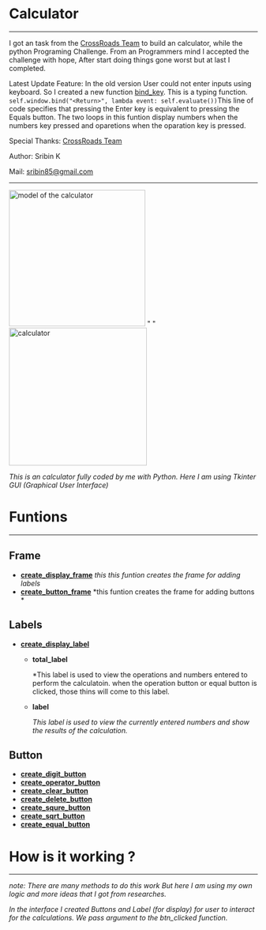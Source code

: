 # Calculator
---
I got an task from the [CrossRoads Team](https://www.youtube.com/@BrototypeMalayalam "title text!") to build an calculator, while the python Programing Challenge.
From an Programmers mind I accepted the challenge with hope, After start doing things gone worst but at last I completed.

Latest Update Feature:  In the old version User could not enter inputs using keyboard. So I created a new function  [bind_key](https://github.com/iamsribin/Calculator/blob/5effd7da9eb130dc85266e708bbfe9c8d5e2964e/calculator.py#L161). 
This is a typing function. `self.window.bind("<Return>", lambda event: self.evaluate())`This line of code specifies that pressing the Enter key is equivalent to pressing the Equals button.
The two loops in this funtion display numbers when the numbers key pressed and oparetions when the oparation key is pressed.

Special Thanks: [CrossRoads Team](https://www.youtube.com/@BrototypeMalayalam "title text!") 

Author: Sribin K

Mail: sribin85@gmail.com
___

<img width="276" alt="model of the calculator" src="https://user-images.githubusercontent.com/103424492/205878975-2aa55f66-49c3-461c-8511-84612490254e.png"> "   " <img width="279" alt="calculator" src="https://user-images.githubusercontent.com/103424492/205879343-7aa1ba3a-3e11-42ed-bb86-ec5e5d4b72bc.png">

*This is an calculator fully coded by me with Python. Here I am using Tkinter GUI (Graphical User Interface)*

# Funtions
---

## Frame

- [**create_display_frame**](https://github.com/iamsribin/Calculator/blob/master/calculator.py#:~:text=def%20create_display_frame(self)%3A)
     *this this funtion creates the frame for adding labels*
- [**create_button_frame**](https://github.com/iamsribin/Calculator/blob/master/calculator.py#:~:text=def%20create_button_frame(self)%3A)
    *this funtion creates the frame for adding buttons *
## Labels

- [**create_display_label**](https://github.com/iamsribin/Calculator/blob/master/calculator.py#:~:text=def%20create_display_label(self))
    * **total_label**
     
        *This label is used to view the operations and numbers entered to perform the calculatoin. when the operation button or equal button is clicked,
          those thins will come to this label.
       
    * **label**
     
        *This label is used to view the currently entered numbers and show the results of the calculation.*
 ## Button
 
 - [**create_digit_button**](https://github.com/iamsribin/Calculator/blob/master/calculator.py#:~:text=def%20create_digit_button(self)%3A)
 - [**create_operator_button**](https://github.com/iamsribin/Calculator/blob/master/calculator.py#:~:text=def-,create_operator_button,-(self)%3A)
 - [**create_clear_button**](https://github.com/iamsribin/Calculator/blob/master/calculator.py#:~:text=def-,create_clear_button,-(self)%3A)
 - [**create_delete_button**](https://github.com/iamsribin/Calculator/blob/master/calculator.py#:~:text=def-,create_delete_button,-(self)%3A)
 - [**create_squre_button**](https://github.com/iamsribin/Calculator/blob/master/calculator.py#:~:text=def%20create_square_button(self)%3A)
 - [**create_sqrt_button**]( https://github.com/iamsribin/Calculator/blob/master/calculator.py#:~:text=def-,create_sqrt_button,-(self)%3A)
 - [**create_equal_button**](https://github.com/iamsribin/Calculator/blob/master/calculator.py#:~:text=def-,create_equal_button,-(self)%3A)

# How is it working ?
---
*note: There are many methods to do this work But here I am using my own logic and more ideas that I got from researches.*

*In the interface I created Buttons and Label (for display) for user to interact for the calculations. We pass argument to the btn_clicked function.*
